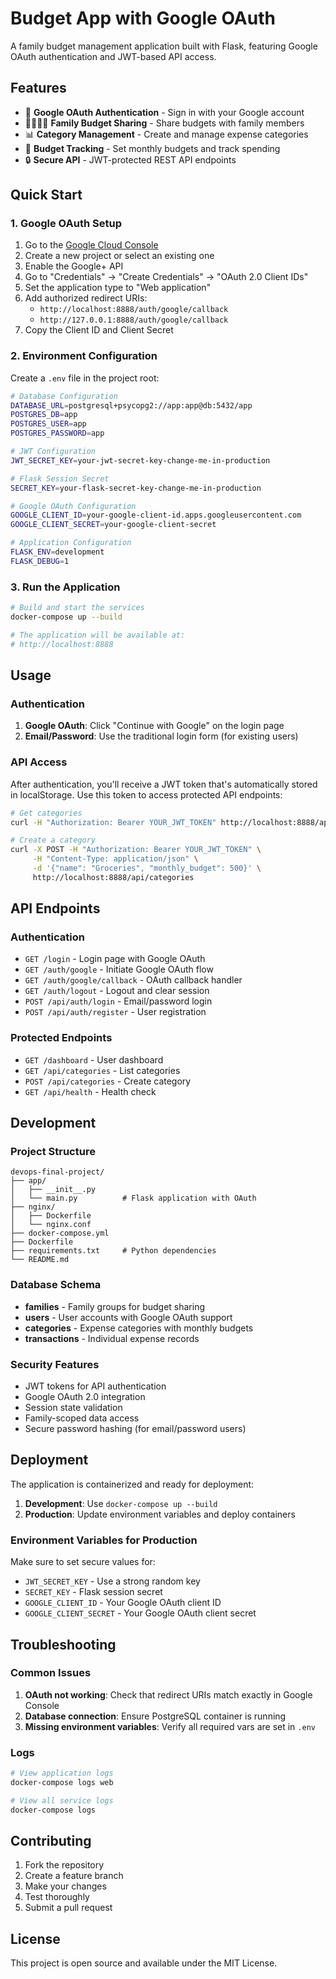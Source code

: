 # Budget App with Google OAuth

A family budget management application built with Flask, featuring Google OAuth authentication and JWT-based API access.

## Features

- 🔐 **Google OAuth Authentication** - Sign in with your Google account
- 👨‍👩‍👧‍👦 **Family Budget Sharing** - Share budgets with family members
- 📊 **Category Management** - Create and manage expense categories
- 🎯 **Budget Tracking** - Set monthly budgets and track spending
- 🔒 **Secure API** - JWT-protected REST API endpoints

## Quick Start

### 1. Google OAuth Setup

1. Go to the [Google Cloud Console](https://console.cloud.google.com/)
2. Create a new project or select an existing one
3. Enable the Google+ API
4. Go to "Credentials" → "Create Credentials" → "OAuth 2.0 Client IDs"
5. Set the application type to "Web application"
6. Add authorized redirect URIs:
   - `http://localhost:8888/auth/google/callback`
   - `http://127.0.0.1:8888/auth/google/callback`
7. Copy the Client ID and Client Secret

### 2. Environment Configuration

Create a `.env` file in the project root:

```bash
# Database Configuration
DATABASE_URL=postgresql+psycopg2://app:app@db:5432/app
POSTGRES_DB=app
POSTGRES_USER=app
POSTGRES_PASSWORD=app

# JWT Configuration
JWT_SECRET_KEY=your-jwt-secret-key-change-me-in-production

# Flask Session Secret
SECRET_KEY=your-flask-secret-key-change-me-in-production

# Google OAuth Configuration
GOOGLE_CLIENT_ID=your-google-client-id.apps.googleusercontent.com
GOOGLE_CLIENT_SECRET=your-google-client-secret

# Application Configuration
FLASK_ENV=development
FLASK_DEBUG=1
```

### 3. Run the Application

```bash
# Build and start the services
docker-compose up --build

# The application will be available at:
# http://localhost:8888
```

## Usage

### Authentication

1. **Google OAuth**: Click "Continue with Google" on the login page
2. **Email/Password**: Use the traditional login form (for existing users)

### API Access

After authentication, you'll receive a JWT token that's automatically stored in localStorage. Use this token to access protected API endpoints:

```bash
# Get categories
curl -H "Authorization: Bearer YOUR_JWT_TOKEN" http://localhost:8888/api/categories

# Create a category
curl -X POST -H "Authorization: Bearer YOUR_JWT_TOKEN" \
     -H "Content-Type: application/json" \
     -d '{"name": "Groceries", "monthly_budget": 500}' \
     http://localhost:8888/api/categories
```

## API Endpoints

### Authentication
- `GET /login` - Login page with Google OAuth
- `GET /auth/google` - Initiate Google OAuth flow
- `GET /auth/google/callback` - OAuth callback handler
- `GET /auth/logout` - Logout and clear session
- `POST /api/auth/login` - Email/password login
- `POST /api/auth/register` - User registration

### Protected Endpoints
- `GET /dashboard` - User dashboard
- `GET /api/categories` - List categories
- `POST /api/categories` - Create category
- `GET /api/health` - Health check

## Development

### Project Structure

```
devops-final-project/
├── app/
│   ├── __init__.py
│   └── main.py          # Flask application with OAuth
├── nginx/
│   ├── Dockerfile
│   └── nginx.conf
├── docker-compose.yml
├── Dockerfile
├── requirements.txt     # Python dependencies
└── README.md
```

### Database Schema

- **families** - Family groups for budget sharing
- **users** - User accounts with Google OAuth support
- **categories** - Expense categories with monthly budgets
- **transactions** - Individual expense records

### Security Features

- JWT tokens for API authentication
- Google OAuth 2.0 integration
- Session state validation
- Family-scoped data access
- Secure password hashing (for email/password users)

## Deployment

The application is containerized and ready for deployment:

1. **Development**: Use `docker-compose up --build`
2. **Production**: Update environment variables and deploy containers

### Environment Variables for Production

Make sure to set secure values for:
- `JWT_SECRET_KEY` - Use a strong random key
- `SECRET_KEY` - Flask session secret
- `GOOGLE_CLIENT_ID` - Your Google OAuth client ID
- `GOOGLE_CLIENT_SECRET` - Your Google OAuth client secret

## Troubleshooting

### Common Issues

1. **OAuth not working**: Check that redirect URIs match exactly in Google Console
2. **Database connection**: Ensure PostgreSQL container is running
3. **Missing environment variables**: Verify all required vars are set in `.env`

### Logs

```bash
# View application logs
docker-compose logs web

# View all service logs
docker-compose logs
```

## Contributing

1. Fork the repository
2. Create a feature branch
3. Make your changes
4. Test thoroughly
5. Submit a pull request

## License

This project is open source and available under the MIT License.